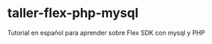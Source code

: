 taller-flex-php-mysql
=====================

Tutorial en español para aprender sobre Flex SDK con mysql y PHP
